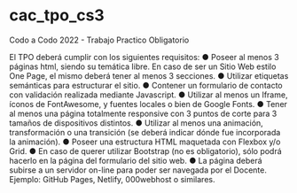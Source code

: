 # cac_tpo_cs3
Codo a Codo 2022 - Trabajo Practico Obligatorio

El TPO deberá cumplir con los siguientes requisitos:
● Poseer al menos 3 páginas html, siendo su temática libre. En caso de ser un Sitio Web estilo
One Page, el mismo deberá tener al menos 3 secciones.
● Utilizar etiquetas semánticas para estructurar el sitio.
● Contener un formulario de contacto con validación realizada mediante Javascript.
● Utilizar al menos un Iframe, íconos de FontAwesome, y fuentes locales o bien de Google
Fonts.
● Tener al menos una página totalmente responsive con 3 puntos de corte para 3 tamaños de
dispositivos distintos.
● Utilizar al menos una animación, transformación o una transición (se deberá indicar dónde
fue incorporada la animación).
● Poseer una estructura HTML maquetada con Flexbox y/o Grid.
● En caso de querer utilizar Bootstrap (no es obligatorio), sólo podrá hacerlo en la página del
formulario del sitio web.
● La página deberá subirse a un servidor on-line para poder ser navegada por el Docente.
Ejemplo: GitHub Pages, Netlify, 000webhost o similares.
